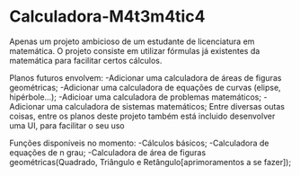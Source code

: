 # Calculadora-M4t3m4tic4
Apenas um projeto ambicioso de um estudante de licenciatura em matemática.
O projeto consiste em utilizar fórmulas já existentes da matemática para facilitar certos cálculos.

Planos futuros envolvem:
-Adicionar uma calculadora de áreas de figuras geométricas;
-Adicionar uma calculadora de equações de curvas (elipse, hipérbole...);
-Adicioar uma calculadora de problemas matemáticos;
-Adicionar uma calculadora de sistemas matemáticos;
Entre diversas outas coisas, entre os planos deste projeto também está incluido desenvolver uma UI, para facilitar o seu uso

Funções disponíveis no momento:
-Cálculos básicos;
-Calculadora de equações de n grau;
-Calculadora de área de figuras geométricas(Quadrado, Triângulo e Retângulo[aprimoramentos a se fazer]);

